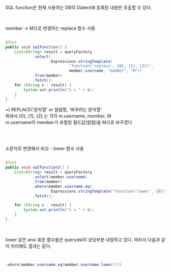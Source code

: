SQL function은 현재 사용하는 DB의 Dialect에 등록된 내용만 호출할 수 있다.

<br/>

member -> M으로 변경하는 replace 함수 사용

```java

@Test
public void sqlFunction() {
    List<String> result = queryFactory
            .select(
                    Expressions.stringTemplate(
                            "function('replace', {0}, {1}, {2})",
                            member.username, "member", "M"))
            .from(member)
            .fetch();
    for (String s : result) {
        System.out.println("s = " + s);
    }
}

```

+) REPLACE('문자열' or 컬럼명, '바꾸려는 문자열' <br/>
위에서 {0}, {1}, {2} 는 각각 m.username, member, M <br/>
m.username의 member가 포함된 필드값(칼럼)을 M으로 바꾸겠다 


<br/><br/>

소문자로 변경해서 비교 - lower 함수 사용

```java

@Test
public void sqlFunction2() {
    List<String> result = queryFactory
            .select(member.username)
            .from(member)
            .where(member.username.eq(
            		Expressions.stringTemplate("function('lower', {0})", member.username)))
            .fetch();

    for (String s : result) {
        System.out.println("s = " + s);
    }
}

```

<br/>


lower 같은 ansi 표준 함수들은 querydsl이 상당부분 내장하고 있다. 따라서 다음과 같이 처리해도 결과는 같다.


```java


.where(member.username.eq(member.username.lower()))


```


